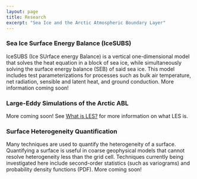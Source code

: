 ```yaml
---
layout: page
title: Research
excerpt: "Sea Ice and the Arctic Atmospheric Boundary Layer"
---
```


### Sea Ice Surface Energy Balance (IceSUBS)

IceSUBS (Ice SUrface energy Balance) is a vertical one-dimensional model that solves the heat equation in a block of sea ice, while simultaneously solving the surface energy balance (SEB) of said sea ice. This model includes test parameterizations for processes such as bulk air temperature, net radiation, sensible and latent heat, and ground conduction. More information coming soon!

### Large-Eddy Simulations of the Arctic ABL

More coming soon! See [What is LES?](what_is_les.md) for more information on what LES is.

### Surface Heterogeneity Quantification

Many techniques are used to quantify the heterogeneity of a surface. Quantifying a surface is useful in coarse geophysical models that cannot resolve heterogeneity less than the grid cell. Techniques currently being investigated here include second-order statistics (such as variograms) and probability density functions (PDF). More coming soon!
